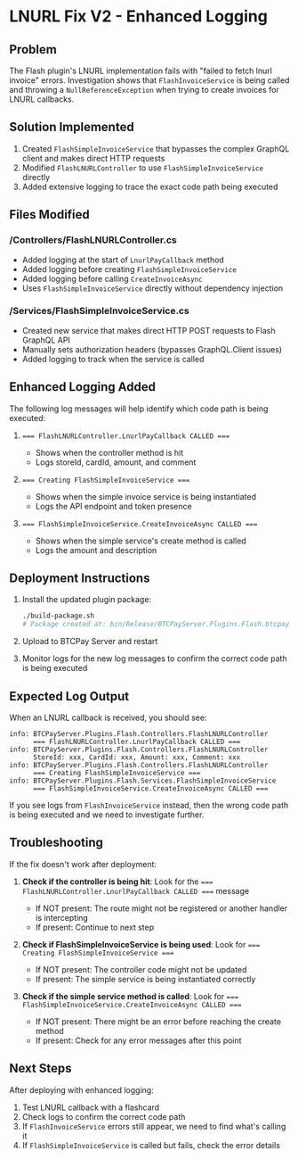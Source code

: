 # LNURL Fix V2 - Enhanced Logging

## Problem
The Flash plugin's LNURL implementation fails with "failed to fetch lnurl invoice" errors. Investigation shows that `FlashInvoiceService` is being called and throwing a `NullReferenceException` when trying to create invoices for LNURL callbacks.

## Solution Implemented
1. Created `FlashSimpleInvoiceService` that bypasses the complex GraphQL client and makes direct HTTP requests
2. Modified `FlashLNURLController` to use `FlashSimpleInvoiceService` directly
3. Added extensive logging to trace the exact code path being executed

## Files Modified

### /Controllers/FlashLNURLController.cs
- Added logging at the start of `LnurlPayCallback` method
- Added logging before creating `FlashSimpleInvoiceService`
- Added logging before calling `CreateInvoiceAsync`
- Uses `FlashSimpleInvoiceService` directly without dependency injection

### /Services/FlashSimpleInvoiceService.cs  
- Created new service that makes direct HTTP POST requests to Flash GraphQL API
- Manually sets authorization headers (bypasses GraphQL.Client issues)
- Added logging to track when the service is called

## Enhanced Logging Added
The following log messages will help identify which code path is being executed:

1. `=== FlashLNURLController.LnurlPayCallback CALLED ===`
   - Shows when the controller method is hit
   - Logs storeId, cardId, amount, and comment

2. `=== Creating FlashSimpleInvoiceService ===`
   - Shows when the simple invoice service is being instantiated
   - Logs the API endpoint and token presence

3. `=== FlashSimpleInvoiceService.CreateInvoiceAsync CALLED ===`
   - Shows when the simple service's create method is called
   - Logs the amount and description

## Deployment Instructions

1. Install the updated plugin package:
   ```bash
   ./build-package.sh
   # Package created at: bin/Release/BTCPayServer.Plugins.Flash.btcpay
   ```

2. Upload to BTCPay Server and restart

3. Monitor logs for the new log messages to confirm the correct code path is being executed

## Expected Log Output

When an LNURL callback is received, you should see:
```
info: BTCPayServer.Plugins.Flash.Controllers.FlashLNURLController
      === FlashLNURLController.LnurlPayCallback CALLED ===
info: BTCPayServer.Plugins.Flash.Controllers.FlashLNURLController
      StoreId: xxx, CardId: xxx, Amount: xxx, Comment: xxx
info: BTCPayServer.Plugins.Flash.Controllers.FlashLNURLController
      === Creating FlashSimpleInvoiceService ===
info: BTCPayServer.Plugins.Flash.Services.FlashSimpleInvoiceService
      === FlashSimpleInvoiceService.CreateInvoiceAsync CALLED ===
```

If you see logs from `FlashInvoiceService` instead, then the wrong code path is being executed and we need to investigate further.

## Troubleshooting

If the fix doesn't work after deployment:

1. **Check if the controller is being hit**: Look for the `=== FlashLNURLController.LnurlPayCallback CALLED ===` message
   - If NOT present: The route might not be registered or another handler is intercepting
   - If present: Continue to next step

2. **Check if FlashSimpleInvoiceService is being used**: Look for `=== Creating FlashSimpleInvoiceService ===`
   - If NOT present: The controller code might not be updated
   - If present: The simple service is being instantiated correctly

3. **Check if the simple service method is called**: Look for `=== FlashSimpleInvoiceService.CreateInvoiceAsync CALLED ===`
   - If NOT present: There might be an error before reaching the create method
   - If present: Check for any error messages after this point

## Next Steps

After deploying with enhanced logging:
1. Test LNURL callback with a flashcard
2. Check logs to confirm the correct code path
3. If `FlashInvoiceService` errors still appear, we need to find what's calling it
4. If `FlashSimpleInvoiceService` is called but fails, check the error details
